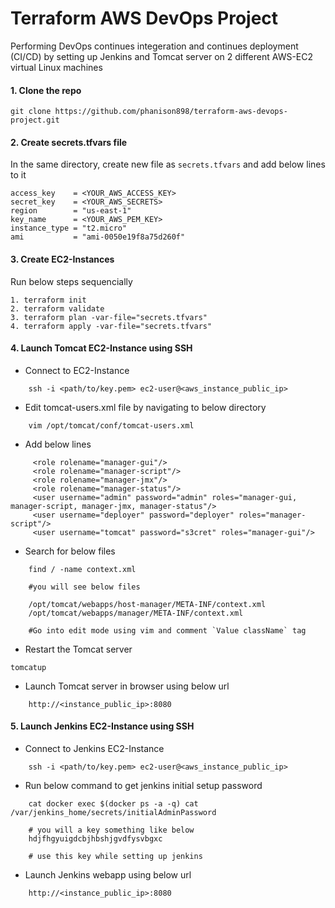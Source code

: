 # Terraform AWS DevOps Project

Performing DevOps continues integeration and continues deployment (CI/CD) by setting up Jenkins and Tomcat server on 2 different AWS-EC2 virtual Linux machines

#### 1. Clone the repo

```
git clone https://github.com/phanison898/terraform-aws-devops-project.git
```

#### 2. Create secrets.tfvars file

In the same directory, create new file as `secrets.tfvars` and add below lines to it

```
access_key    = <YOUR_AWS_ACCESS_KEY>
secret_key    = <YOUR_AWS_SECRETS>
region        = "us-east-1"
key_name      = <YOUR_AWS_PEM_KEY>
instance_type = "t2.micro"
ami           = "ami-0050e19f8a75d260f"

```

#### 3. Create EC2-Instances

Run below steps sequencially

```
1. terraform init
2. terraform validate
3. terraform plan -var-file="secrets.tfvars"
4. terraform apply -var-file="secrets.tfvars"
```

#### 4. Launch Tomcat EC2-Instance using SSH

- Connect to EC2-Instance

```
    ssh -i <path/to/key.pem> ec2-user@<aws_instance_public_ip>
```

- Edit tomcat-users.xml file by navigating to below directory

```
    vim /opt/tomcat/conf/tomcat-users.xml
```

- Add below lines

```
     <role rolename="manager-gui"/>
     <role rolename="manager-script"/>
     <role rolename="manager-jmx"/>
     <role rolename="manager-status"/>
     <user username="admin" password="admin" roles="manager-gui, manager-script, manager-jmx, manager-status"/>
     <user username="deployer" password="deployer" roles="manager-script"/>
     <user username="tomcat" password="s3cret" roles="manager-gui"/>
```

- Search for below files

```
    find / -name context.xml

    #you will see below files

    /opt/tomcat/webapps/host-manager/META-INF/context.xml
    /opt/tomcat/webapps/manager/META-INF/context.xml

    #Go into edit mode using vim and comment `Value className` tag

```

- Restart the Tomcat server

```
tomcatup
```

- Launch Tomcat server in browser using below url

```
    http://<instance_public_ip>:8080
```

#### 5. Launch Jenkins EC2-Instance using SSH

- Connect to Jenkins EC2-Instance

```
    ssh -i <path/to/key.pem> ec2-user@<aws_instance_public_ip>
```

- Run below command to get jenkins initial setup password

```
    cat docker exec $(docker ps -a -q) cat /var/jenkins_home/secrets/initialAdminPassword

    # you will a key something like below
    hdjfhgyuigdcbjhbshjgvdfysvbgxc

    # use this key while setting up jenkins
```

- Launch Jenkins webapp using below url

```
    http://<instance_public_ip>:8080
```
